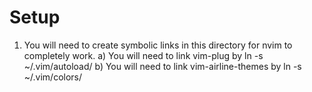 # Setup

1. You will need to create symbolic links in this directory for nvim to completely work.
    a) You will need to link vim-plug by ln -s ~/.vim/autoload/
    b) You will need to link vim-airline-themes by ln -s ~/.vim/colors/
